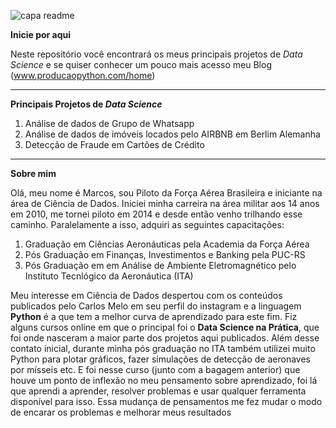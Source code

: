 ![capa readme](https://user-images.githubusercontent.com/68914568/144296701-9d7e5510-2f80-404d-b114-67933452649c.png)

**Inicie por aqui**

Neste repositório você encontrará os meus principais projetos de *Data Science* e se quiser conhecer um pouco mais acesso meu Blog (www.producaopython.com/home)

---

**Principais Projetos de *Data Science***
1. Análise de dados de Grupo de Whatsapp
2. Análise de dados de imóveis locados pelo AIRBNB em Berlim Alemanha
3. Detecção de Fraude em Cartões de Crédito

---

**Sobre mim**

Olá, meu nome é Marcos, sou Piloto da Força Aérea Brasileira e iniciante na área de Ciência de Dados. Iniciei minha carreira na área militar aos 14 anos em 2010, me tornei piloto em 2014 e desde então venho trilhando esse caminho. Paralelamente a isso, adquiri as seguintes capacitações:

1. Graduação em Ciências Aeronáuticas pela Academia da Força Aérea
2. Pós Graduação em Finanças, Investimentos e Banking pela PUC-RS
3. Pós Graduação em  em Análise de Ambiente Eletromagnético pelo Instituto Tecnlógico da Aeronáutica (ITA)

Meu interesse em Ciência de Dados despertou com os conteúdos publicados pelo Carlos Melo em seu perfil do instagram e a linguagem **Python** é a que tem a melhor curva de aprendizado para este fim. 
Fiz alguns cursos online em que o principal foi o **Data Science na Prática**, que foi onde nasceram a maior parte dos projetos aqui publicados. Além desse contato inicial, durante minha pós graduação no ITA também utilizei muito Python para plotar gráficos, fazer simulações de detecção de aeronaves por mísseis etc. E foi nesse curso (junto com a bagagem anterior) que houve um ponto de inflexão no meu pensamento sobre aprendizado, foi lá que aprendi a aprender, resolver problemas e usar qualquer ferramenta disponível para isso. Essa mudança de pensamentos me fez mudar o modo de encarar os problemas e melhorar meus resultados
